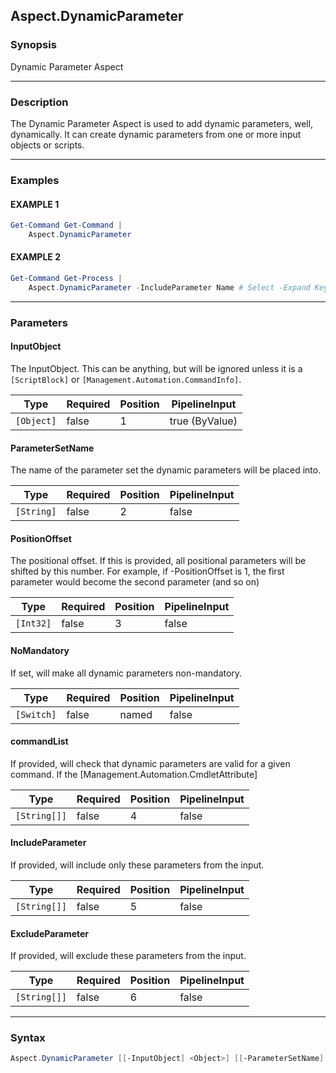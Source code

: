 Aspect.DynamicParameter
-----------------------




### Synopsis
Dynamic Parameter Aspect



---


### Description

The Dynamic Parameter Aspect is used to add dynamic parameters, well, dynamically.
It can create dynamic parameters from one or more input objects or scripts.



---


### Examples
#### EXAMPLE 1
```PowerShell
Get-Command Get-Command | 
    Aspect.DynamicParameter
```

#### EXAMPLE 2
```PowerShell
Get-Command Get-Process | 
    Aspect.DynamicParameter -IncludeParameter Name # Select -Expand Key | Should -Be Name
```



---


### Parameters
#### **InputObject**

The InputObject.
This can be anything, but will be ignored unless it is a `[ScriptBlock]` or `[Management.Automation.CommandInfo]`.






|Type      |Required|Position|PipelineInput |
|----------|--------|--------|--------------|
|`[Object]`|false   |1       |true (ByValue)|



#### **ParameterSetName**

The name of the parameter set the dynamic parameters will be placed into.






|Type      |Required|Position|PipelineInput|
|----------|--------|--------|-------------|
|`[String]`|false   |2       |false        |



#### **PositionOffset**

The positional offset.  If this is provided, all positional parameters will be shifted by this number.
For example, if -PositionOffset is 1, the first parameter would become the second parameter (and so on)






|Type     |Required|Position|PipelineInput|
|---------|--------|--------|-------------|
|`[Int32]`|false   |3       |false        |



#### **NoMandatory**

If set, will make all dynamic parameters non-mandatory.






|Type      |Required|Position|PipelineInput|
|----------|--------|--------|-------------|
|`[Switch]`|false   |named   |false        |



#### **commandList**

If provided, will check that dynamic parameters are valid for a given command.
If the [Management.Automation.CmdletAttribute]






|Type        |Required|Position|PipelineInput|
|------------|--------|--------|-------------|
|`[String[]]`|false   |4       |false        |



#### **IncludeParameter**

If provided, will include only these parameters from the input.






|Type        |Required|Position|PipelineInput|
|------------|--------|--------|-------------|
|`[String[]]`|false   |5       |false        |



#### **ExcludeParameter**

If provided, will exclude these parameters from the input.






|Type        |Required|Position|PipelineInput|
|------------|--------|--------|-------------|
|`[String[]]`|false   |6       |false        |





---


### Syntax
```PowerShell
Aspect.DynamicParameter [[-InputObject] <Object>] [[-ParameterSetName] <String>] [[-PositionOffset] <Int32>] [-NoMandatory] [[-commandList] <String[]>] [[-IncludeParameter] <String[]>] [[-ExcludeParameter] <String[]>] [<CommonParameters>]
```
